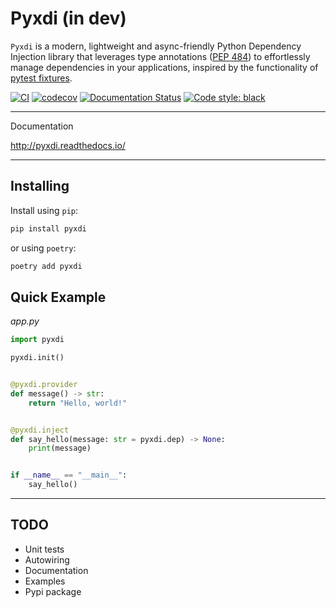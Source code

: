 # Pyxdi (in dev)

`Pyxdi` is a modern, lightweight and async-friendly Python Dependency Injection library that leverages type annotations ([PEP 484](https://peps.python.org/pep-0484/))
to effortlessly manage dependencies in your applications, inspired by the functionality of [pytest fixtures](https://docs.pytest.org/en/7.2.x/explanation/fixtures.html).

[![CI](https://github.com/antonrh/pyxdi/actions/workflows/ci.yml/badge.svg)](https://github.com/antonrh/pyxdi/actions/workflows/ci.yml)
[![codecov](https://codecov.io/gh/antonrh/pyxdi/branch/main/graph/badge.svg?token=67CLD19I0C)](https://codecov.io/gh/antonrh/pyxdi)
[![Documentation Status](https://readthedocs.org/projects/pyxdi/badge/?version=latest)](https://pyxdi.readthedocs.io/en/latest/?badge=latest)
[![Code style: black](https://img.shields.io/badge/code%20style-black-000000.svg)](https://github.com/psf/black)

---
Documentation

http://pyxdi.readthedocs.io/

---

## Installing

Install using `pip`:

```bash
pip install pyxdi
```

or using `poetry`:

```bash
poetry add pyxdi
```

## Quick Example

*app.py*

```python
import pyxdi

pyxdi.init()


@pyxdi.provider
def message() -> str:
    return "Hello, world!"


@pyxdi.inject
def say_hello(message: str = pyxdi.dep) -> None:
    print(message)


if __name__ == "__main__":
    say_hello()
```

---

## TODO
* Unit tests
* Autowiring
* Documentation
* Examples
* Pypi package
